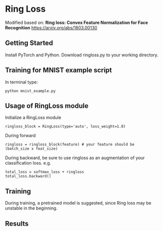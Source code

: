 # Ring Loss
Modified based on:
**Ring loss: Convex Feature Normalization for Face Recognition**
https://arxiv.org/abs/1803.00130

## Getting Started
Install PyTorch and Python.
Download ringloss.py to your working directory. 

## Training for MNIST example script
In terminal type:
```
python mnist_example.py
```

## Usage of RingLoss module
Initialize a RingLoss module
```
ringloss_block = RingLoss(type='auto', loss_weight=1.0)
```
During forward
```
ringloss = ringloss_block(feature) # your feature should be (batch_size x feat_size)
```
During backward, be sure to use ringloss as an augmentation of your classification loss. e.g.
```
total_loss = softmax_loss + ringloss
total_loss.backward()
```

## Training
During training, a pretrained model is suggested, since Ring loss may be unstable in the beginning. 

## Results
